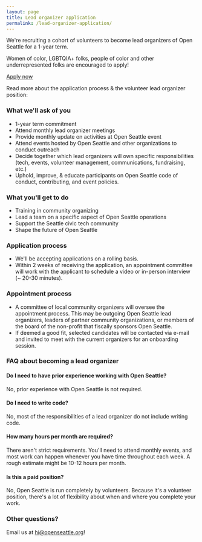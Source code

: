 ```yaml
---
layout: page
title: Lead organizer application
permalink: /lead-organizer-application/
---
```


We're recruiting a cohort of volunteers to become lead organizers of Open Seattle for a 1-year term.

Women of color, LGBTQIA+ folks, people of color and other underrepresented folks are encouraged to apply!

<p><a href="https://openseattle.typeform.com/to/q4IGX5" class="button">Apply now</a></p>

Read more about the application process & the volunteer lead organizer position:

### What we'll ask of you
- 1-year term commitment
- Attend monthly lead organizer meetings
- Provide monthly update on activities at Open Seattle event
- Attend events hosted by Open Seattle and other organizations to conduct outreach
- Decide together which lead organizers will own specific responsibilities (tech, events, volunteer management, communications, fundraising, etc.)
- Uphold, improve, & educate participants on Open Seattle code of conduct, contributing, and event policies.

### What you'll get to do
- Training in community organizing
- Lead a team on a specific aspect of Open Seattle operations
- Support the Seattle civic tech community
- Shape the future of Open Seattle

### Application process
- We'll be accepting applications on a rolling basis. 
- Within 2 weeks of receiving the application, an appointment committee will work with the applicant to schedule a video or in-person interview (~ 20-30 minutes). 

### Appointment process
- A committee of local community organizers will oversee the appointment process. This may be outgoing Open Seattle lead organizers, leaders of partner community organizations, or members of the board of the non-profit that fiscally sponsors Open Seattle.
- If deemed a good fit, selected candidates will be contacted via e-mail and invited to meet with the current organizers for an onboarding session. 

### FAQ about becoming a lead organizer

#### Do I need to have prior experience working with Open Seattle?

No, prior experience with Open Seattle is not required.

#### Do I need to write code?

No, most of the responsibilities of a lead organizer do not include writing code.

#### How many hours per month are required?

There aren't strict requirements. You'll need to attend monthly events, and most work can happen whenever you have time throughout each week. A rough estimate might be 10-12 hours per month.

#### Is this a paid position?

No, Open Seattle is run completely by volunteers. Because it's a volunteer position, there's a lot of flexibility about when and where you complete your work.

### Other questions?

Email us at hi@openseattle.org!
